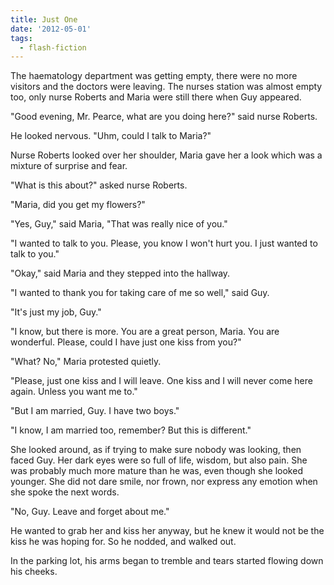 ```yaml
---
title: Just One
date: '2012-05-01'
tags:
  - flash-fiction
---
```


The haematology department was getting empty, there were no more visitors and
the doctors were leaving. The nurses station was almost empty too, only nurse
Roberts and Maria were still there when Guy appeared.

<!-- truncate -->

"Good evening, Mr. Pearce, what are you doing here?" said nurse Roberts.

He looked nervous. "Uhm, could I talk to Maria?"

Nurse Roberts looked over her shoulder, Maria gave her a look which was a
mixture of surprise and fear.

"What is this about?" asked nurse Roberts.

"Maria, did you get my flowers?"

"Yes, Guy," said Maria, "That was really nice of you."

"I wanted to talk to you. Please, you know I won't hurt you. I just wanted to
talk to you."

"Okay," said Maria and they stepped into the hallway.

"I wanted to thank you for taking care of me so well," said Guy.

"It's just my job, Guy."

"I know, but there is more. You are a great person, Maria. You are wonderful.
Please, could I have just one kiss from you?"

"What? No," Maria protested quietly.

"Please, just one kiss and I will leave. One kiss and I will never come here
again. Unless you want me to."

"But I am married, Guy. I have two boys."

"I know, I am married too, remember? But this is different."

She looked around, as if trying to make sure nobody was looking, then faced Guy.
Her dark eyes were so full of life, wisdom, but also pain. She was probably much
more mature than he was, even though she looked younger. She did not dare smile,
nor frown, nor express any emotion when she spoke the next words.

"No, Guy. Leave and forget about me."

He wanted to grab her and kiss her anyway, but he knew it would not be the kiss
he was hoping for. So he nodded, and walked out.

In the parking lot, his arms began to tremble and tears started flowing down his
cheeks.
